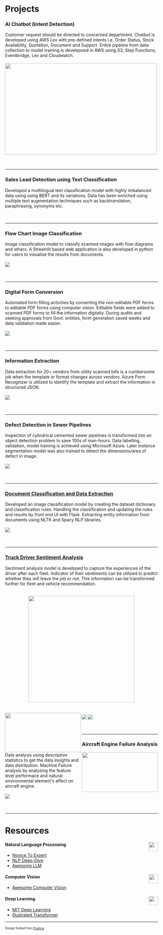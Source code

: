 # Projects

### AI Chatbot (Intent Detection)
Customer request should be directed to concerned department. Chatbot is developed using AWS Lex with pre-defined intents i.e. Order Status, Stock Availability, Quotation, Document and Support. Entire pipeline from data collection to model training is develepoed in AWS using S3, Step Functions, Eventbridge, Lex and Cloudwatch.
<br><br>
<img src="images/proj_img/nlp/Intent_detection.jpg?raw=true" width="500" height="300" align="middle"/>
<br><br>
<a href="#"><img src="https://img.shields.io/badge/Python-white?logo=Python" alt=""></a>
<a href="#"><img src="https://img.shields.io/badge/pandas-%23150458.svg?logo=pandas&logoColor=white" alt=""></a>
<a href="#"><img src="https://img.shields.io/badge/sklearn-white?logo=scikit-learn" alt=""></a>
<a href="#"><img src="https://img.shields.io/badge/Transformers-white?logo=transformer" alt=""></a>
<a href="#"><img src="https://img.shields.io/badge/AWS-%23FF9900.svg?logo=amazon-aws&logoColor=white" alt=""></a>
<a href="#"><img src="https://img.shields.io/badge/github-121013?logo=github&logoColor=white" alt=""></a>
<a href="#"><img src="https://img.shields.io/badge/jenkins-%232C5263.svg?logo=jenkins&logoColor=white" alt=""></a>

---
### Sales Lead Detection using Text Classification
Developed a multilingual text classification model with highly imbalanced data using using BERT and its variations. Data has been enriched using multiple text augmentation techniques such as backtranslation, paraphrasing, synonyms etc.
<br><br>
<a href="#"><img src="https://img.shields.io/badge/Python-white?logo=Python" alt=""></a>
<a href="#"><img src="https://img.shields.io/badge/sklearn-white?logo=scikit-learn" alt=""></a>
<a href="#"><img src="https://img.shields.io/badge/Transformers-white?logo=transformer" alt=""></a>
<a href="#"><img src="https://img.shields.io/badge/AWS-%23FF9900.svg?logo=amazon-aws&logoColor=white" alt=""></a>
<a href="#"><img src="https://img.shields.io/badge/github-121013?logo=github&logoColor=white" alt=""></a>

---
### Flow Chart Image Classification
Image classification model to classify scanned images with flow diagrams and others. A Streamlit based web application is also developed in python for users to visualize the results from documents.
<br><br>
<img src="images/proj_img/cv/flowchart.gif?raw=true" align="middle"/>
<br><br>
<a href="#"><img src="https://img.shields.io/badge/Python-white?logo=Python" alt=""></a>
<a href="#"><img src="https://img.shields.io/badge/opencv-%23white.svg?logo=opencv&logoColor=white" alt=""></a>
<a href="#"><img src="https://img.shields.io/badge/TensorFlow-%23FF6F00.svg?logo=TensorFlow&logoColor=white" alt=""></a>
<a href="#"><img src="https://img.shields.io/badge/-streamlit-yellowgreen" alt=""></a>

---
### Digital Form Conversion
Automated form filling activities by converting the non-editable PDF forms to editable PDF forms using computer vision. Editable fields were added to scanned PDF forms to fill the information digitally. During audits and seeking approvals from Govt. entities, form generation saved weeks and data validation made easier.
<br><br>
<img src="images/proj_img/cv/Form.jpg?raw=true" align="middle"/>
<br><br>
<a href="#"><img src="https://img.shields.io/badge/Python-white?logo=Python" alt=""></a>
<a href="#"><img src="https://img.shields.io/badge/opencv-%23white.svg?logo=opencv&logoColor=white" alt=""></a>
<a href="#"><img src="https://img.shields.io/badge/-pdf-red" alt=""></a>

---
### Information Extraction
Data extraction for 20+ vendors from utility scanned bills is a cumbersome job when the template or format changes across vendors. Azure Form Recognizer is utilized to identify the template and extract the information in structured JSON.
<br><br>
<img src="images/proj_img/cv/afr-overview.png?raw=true" align="middle"/>
<br><br>
<a href="#"><img src="https://img.shields.io/badge/Python-white?logo=Python" alt=""></a>
<a href="#"><img src="https://img.shields.io/badge/azure-%230072C6.svg?logo=microsoftazure&logoColor=white" alt=""></a>

---
### Defect Detection in Sewer Pipelines
Inspection of cylindrical cemented sewer pipelines is transformed into an object detection problem to save 100s of man-hours. Data labelling, validation, model training is achieved using Microsoft Azure. Later instance segmentation model was also trained to detect the dimensions/area of defect in image.
<br><br>
<img src="images/proj_img/cv/sewer.jpg?raw=true" align="middle"/>
<br><br>
<a href="#"><img src="https://img.shields.io/badge/Python-white?logo=Python" alt=""></a>
<a href="#"><img src="https://img.shields.io/badge/opencv-%23white.svg?logo=opencv&logoColor=white" alt=""></a>
<a href="#"><img src="https://img.shields.io/badge/TensorFlow-%23FF6F00.svg?logo=TensorFlow&logoColor=white" alt=""></a>
<a href="#"><img src="https://img.shields.io/badge/-YOLO-informational" alt=""></a>
<a href="#"><img src="https://img.shields.io/badge/azure-%230072C6.svg?logo=microsoftazure&logoColor=white" alt=""></a>

---
### [Document Classification and Data Extraction](/pdf/checkbox_detection.pdf)
Developed an image classification model by creating the dataset dictionary and classification rules. Handling the classification and updating the rules and results by front end UI with Flask. Extracting entity information from documents using NLTK and Spacy NLP libraries.
<br><br>
<img src="images/proj_img/nlp/ner.png?raw=true" align="middle"/>
<br><br>
<a href="#"><img src="https://img.shields.io/badge/Python-white?logo=Python" alt=""></a>
<a href="#"><img src="https://img.shields.io/badge/sklearn-white?logo=scikit-learn" alt=""></a>
<a href="#"><img src="https://img.shields.io/badge/opencv-%23white.svg?logo=opencv&logoColor=white" alt=""></a>
<a href="#"><img src="https://img.shields.io/badge/TensorFlow-%23FF6F00.svg?logo=TensorFlow&logoColor=white" alt=""></a>
<a href="#"><img src="https://img.shields.io/badge/flask-%23000.svg?logo=flask&logoColor=white" alt=""></a>

---
### [Truck Driver Sentiment Analysis](/pdf/truck_driver_sentiment_analysis.pdf)
Sentiment analysis model is developed to capture the experiences of the driver after each fleet. Indicator of their sentiments can be utilized to predict whether they will leave the job or not. This information can be transformed further for fleet and vehicle recommendation.
<br><br>
<div style="display: flex; justify-content: center;">
  <img src="images/proj_img/nlp/sentiment_analysis_cm.jpg?raw=true" width="350" height="350"/>
</div>
<br><br>
<img src="images/proj_img/nlp/sentiment_analysis_wc_pos.jpg?raw=true" width="250" height="130" align="left"/>
<img src="images/proj_img/nlp/sentiment_analysis_wc.jpg?raw=true" width="250" height="130" align="right"/>
<img src="images/proj_img/nlp/sentiment_analysis_1.jpg?raw=true" align="middle"/>
<img src="images/proj_img/nlp/sentiment_analysis_2.jpg?raw=true" align="middle"/>
<br><br>
<a href="#"><img src="https://img.shields.io/badge/Python-white?logo=Python" alt=""></a>
<a href="#"><img src="https://img.shields.io/badge/sklearn-white?logo=scikit-learn" alt=""></a>
<a href="#"><img src="https://img.shields.io/badge/flask-%23000.svg?logo=flask&logoColor=white" alt=""></a>
<a href="#"><img src="https://img.shields.io/badge/Matplotlib-%23ffffff.svg?logo=Matplotlib&logoColor=black" alt=""></a>

---
### Aircraft Engine Failure Analysis
Data analysis using descriptive statistics to get the data insights and data distribution. Machine Failure analysis by analyzing the feature level performace and natural environmental element's affect on aircraft engine.
<br><br>
<img src="images/proj_img/regression/machine_failure.png?raw=true" align="middle"/>
<br><br>
<a href="#"><img src="https://img.shields.io/badge/Python-white?logo=Python" alt=""></a>
<a href="#"><img src="https://img.shields.io/badge/pandas-%23150458.svg?logo=pandas&logoColor=white" alt=""></a>
<a href="#"><img src="https://img.shields.io/badge/sklearn-white?logo=scikit-learn" alt=""></a>
<a href="#"><img src="https://img.shields.io/badge/Matplotlib-%23ffffff.svg?logo=Matplotlib&logoColor=black" alt=""></a> 

---

# Resources

#### Natural Language Processing <img src="images/nlp.png?raw=true" width="30" height="30" align="right"/>
- [Novice To Expert](https://pub.towardsai.net/from-novice-to-expert-a-comprehensive-step-by-step-study-plan-for-mastering-llms-dc9feb60ecc4)
- [NLP Deep-Dive](https://github.com/graykode/nlp-tutorial)
- [Awesome LLM](https://github.com/Hannibal046/Awesome-LLM)

#### Computer Vision <img src="images/cv.png?raw=true" width="30" height="30" align="right"/>
- [Awesome Computer Vision](https://github.com/jbhuang0604/awesome-computer-vision)

#### Deep Learning <img src="images/deep-learning.png?raw=true" width="30" height="30" align="right"/>
- [MIT Deep Learning](https://www.youtube.com/watch?v=QDX-1M5Nj7s&list=PLtBw6njQRU-rwp5__7C0oIVt26ZgjG9NI)
- [Illustrated Transformer](https://jalammar.github.io/illustrated-transformer/)

---

<p style="font-size:10px">Design forked from <a href="https://github.com/evanca/quick-portfolio">Evanca</a></p>
<!-- Remove above link if you don't want to attibute -->
